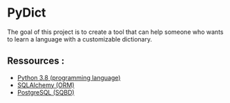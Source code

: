 # PyDict

The goal of this project is to create a tool that can help someone who wants to learn a language with a customizable dictionary.

## Ressources :
- [Python 3.8 (programming language)](https://www.python.org)
- [SQLAlchemy (ORM)](https://www.sqlalchemy.org/)
- [PostgreSQL (SQBD)](https://www.postgresql.org)



